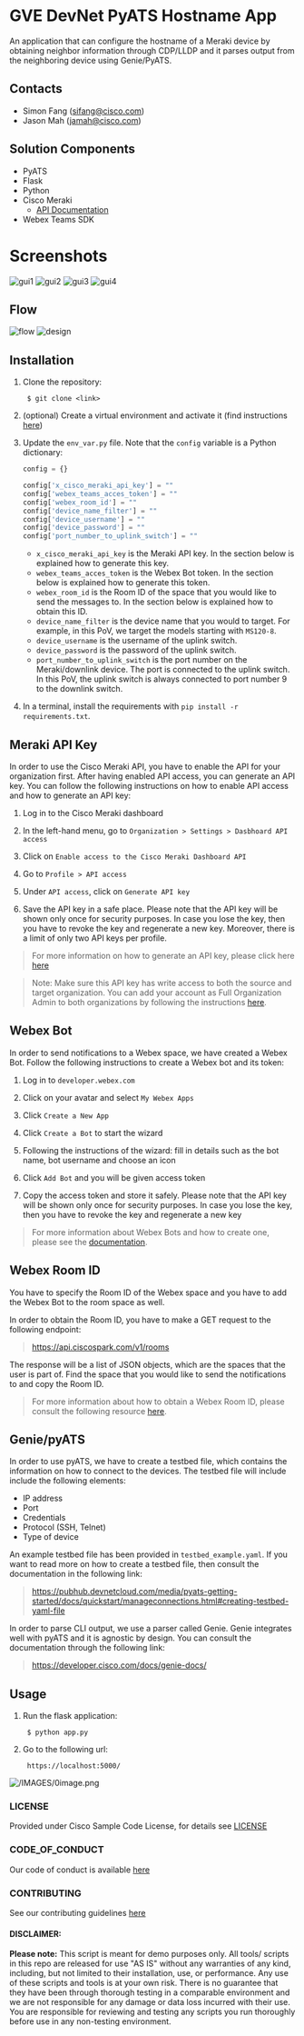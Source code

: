 # GVE DevNet PyATS Hostname App
An application that can configure the hostname of a Meraki device by obtaining neighbor information through CDP/LLDP and it parses output from the neighboring device using Genie/PyATS.

## Contacts
* Simon Fang (sifang@cisco.com)
* Jason Mah (jamah@cisco.com)

## Solution Components
* PyATS
* Flask
* Python
* Cisco Meraki
    - [API Documentation](https://developer.cisco.com/meraki/api-v1/)
* Webex Teams SDK

# Screenshots
![gui1](IMAGES/gui1.png)
![gui2](IMAGES/gui2.png)
![gui3](IMAGES/gui3.png)
![gui4](IMAGES/gui4.png)

## Flow

![flow](IMAGES/flow.png)
![design](IMAGES/design.png)

## Installation

1. Clone the repository:

        $ git clone <link>

2. (optional) Create a virtual environment and activate it (find instructions [here](https://docs.python.org/3/tutorial/venv.html))

3. Update the `env_var.py` file. Note that the `config` variable is a Python dictionary:

    ```python
    config = {}

    config['x_cisco_meraki_api_key'] = ""
    config['webex_teams_acces_token'] = ""
    config['webex_room_id'] = ""
    config['device_name_filter'] = ""
    config['device_username'] = ""
    config['device_password'] = ""
    config['port_number_to_uplink_switch'] = ""
    ```

    * `x_cisco_meraki_api_key` is the Meraki API key. In the section below is explained how to generate this key. 
    * `webex_teams_acces_token` is the Webex Bot token. In the section below is explained how to generate this token. 
    * `webex_room_id` is the Room ID of the space that you would like to send the messages to. In the section below is explained how to obtain this ID. 
    * `device_name_filter` is the device name that you would to target. For example, in this PoV, we target the models starting with `MS120-8`.
    * `device_username` is the username of the uplink switch.  
    * `device_password` is the password of the uplink switch.  
    * `port_number_to_uplink_switch` is the port number on the Meraki/downlink device. The port is connected to the uplink switch. In this PoV, the uplink switch is always connected to port number 9 to the downlink switch. 

4. In a terminal, install the requirements with `pip install -r requirements.txt`. 

## Meraki API Key

In order to use the Cisco Meraki API, you have to enable the API for your organization first. After having enabled API access, you can generate an API key. You can follow the following instructions on how to enable API access and how to generate an API key:

1. Log in to the Cisco Meraki dashboard

2. In the left-hand menu, go to `Organization > Settings > Dasbhoard API access`

3. Click on `Enable access to the Cisco Meraki Dashboard API`

4. Go to `Profile > API access`

5. Under `API access`, click on `Generate API key`

6. Save the API key in a safe place. Please note that the API key will be shown only once for security purposes. In case you lose the key, then you have to revoke the key and regenerate a new key. Moreover, there is a limit of only two API keys per profile. 

> For more information on how to generate an API key, please click here [here](https://documentation.meraki.com/General_Administration/Other_Topics/Cisco_Meraki_Dashboard_API)

> Note: Make sure this API key has write access to both the source and target organization. You can add your account as Full Organization Admin to both organizations by following the instructions [here](https://documentation.meraki.com/General_Administration/Managing_Dashboard_Access/Managing_Dashboard_Administrators_and_Permissions).

## Webex Bot

In order to send notifications to a Webex space, we have created a Webex Bot. Follow the following instructions to create a Webex bot and its token: 

1. Log in to `developer.webex.com`

2. Click on your avatar and select `My Webex Apps`

3. Click `Create a New App`

4. Click `Create a Bot` to start the wizard

5. Following the instructions of the wizard: fill in details such as the bot name, bot username and choose an icon

6. Click `Add Bot` and you will be given access token

7. Copy the access token and store it safely. Please note that the API key will be shown only once for security purposes. In case you lose the key, then you have to revoke the key and regenerate a new key

> For more information about Webex Bots and how to create one, please see the [documentation](https://developer.webex.com/docs/bots).

## Webex Room ID

You have to specify the Room ID of the Webex space and you have to add the Webex Bot to the room space as well. 

In order to obtain the Room ID, you have to make a GET request to the following endpoint: 

> https://api.ciscospark.com/v1/rooms

The response will be a list of JSON objects, which are the spaces that the user is part of. Find the space that you would like to send the notifications to and copy the Room ID. 

> For more information about how to obtain a Webex Room ID, please consult the following resource [here](https://developer.cisco.com/site/webex-101/). 

## Genie/pyATS

In order to use pyATS, we have to create a testbed file, which contains the information on how to connect to the devices. The testbed file will include include the following elements:

* IP address
* Port
* Credentials
* Protocol (SSH, Telnet)
* Type of device

An example testbed file has been provided in ```testbed_example.yaml```. If you want to read more on how to create a testbed file, then consult the documentation in the following link: 

> https://pubhub.devnetcloud.com/media/pyats-getting-started/docs/quickstart/manageconnections.html#creating-testbed-yaml-file

In order to parse CLI output, we use a parser called Genie. Genie integrates well with pyATS and it is agnostic by design. You can consult the documentation through the following link: 

> https://developer.cisco.com/docs/genie-docs/


## Usage
1. Run the flask application:

        $ python app.py

2. Go to the following url:

        https://localhost:5000/


![/IMAGES/0image.png](IMAGES/0image.png)

### LICENSE

Provided under Cisco Sample Code License, for details see [LICENSE](LICENSE.md)

### CODE_OF_CONDUCT

Our code of conduct is available [here](CODE_OF_CONDUCT.md)

### CONTRIBUTING

See our contributing guidelines [here](CONTRIBUTING.md)

#### DISCLAIMER:
<b>Please note:</b> This script is meant for demo purposes only. All tools/ scripts in this repo are released for use "AS IS" without any warranties of any kind, including, but not limited to their installation, use, or performance. Any use of these scripts and tools is at your own risk. There is no guarantee that they have been through thorough testing in a comparable environment and we are not responsible for any damage or data loss incurred with their use.
You are responsible for reviewing and testing any scripts you run thoroughly before use in any non-testing environment.